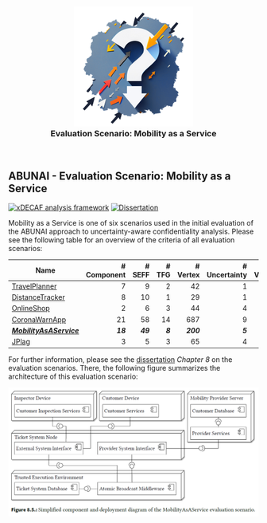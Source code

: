 <p align="center"> 
    <h3 align="center"><img alt="ABUNAI" src="abunai-art-240.png"><br>
    Evaluation Scenario: Mobility as a Service</h3>
</p>
<p>&nbsp;</p>

## ABUNAI - Evaluation Scenario: Mobility as a Service

[![xDECAF analysis framework](https://img.shields.io/badge/xDECAF%20analysis%20framework-v4.0.0-orange?style=flat-square&logo=eclipse&logoColor=white)](https://dataflowanalysis.org)
[![Dissertation](https://img.shields.io/badge/Dissertation-Available-green?style=flat-square&logo=GitBook&logoColor=white)](https://doi.org/10.5445/IR/1000178700)

Mobility as a Service is one of six scenarios used in the initial evaluation of the ABUNAI approach to uncertainty-aware confidentiality analysis. Please see the following table for an overview of the criteria of all evaluation scenarios:

| Name                | # Component | # SEFF | # TFG | # Vertex | # Uncertainty | # Violation |
|---------------------|-------------:|--------:|-------:|----------:|----------------:|--------------:|
| [TravelPlanner](https://github.com/DataFlowAnalysis/DataFlowAnalysis)       | 7           | 9      | 2     | 42       | 1              | 1            |
| [DistanceTracker](https://github.com/DataFlowAnalysis/DataFlowAnalysis)     | 8           | 10     | 1     | 29       | 1              | 1            |
| [OnlineShop](https://github.com/abunai-dev/EvaluationScenario-OnlineShop)          | 2           | 6      | 3     | 44       | 4              | 24           |
| [CoronaWarnApp](https://github.com/abunai-dev/EvaluationScenario-CoronaWarnApp)       | 21          | 58     | 14    | 687      | 9              | 163          |
| ***[MobilityAsAService](https://github.com/abunai-dev/EvaluationScenario-MaaS)***  | ***18***          | ***49***     | ***8***     | ***200***      | ***5***              | ***6***            |
| [JPlag](https://github.com/abunai-dev/EvaluationScenario-JPlag)               | 3           | 5      | 3     | 65       | 4              | 26           |

For further information, please see the [dissertation](https://doi.org/10.5445/IR/1000178700) *Chapter 8* on the evaluation scenarios. There, the following figure summarizes the architecture of this evaluation scenario:

![Architecture](architecture.png)
